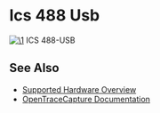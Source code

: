 # Ics 488 Usb

[![\1](../../assets/hardware/general/\2)](./File:ICS_488-USB_front.jpg.html)
[](./File:ICS_488-USB_front.jpg.html "Enlarge")
ICS 488-USB

## See Also
- [Supported Hardware Overview](../supported-hardware.md)
- [OpenTraceCapture Documentation](../../opentracecapture/overview.md)
